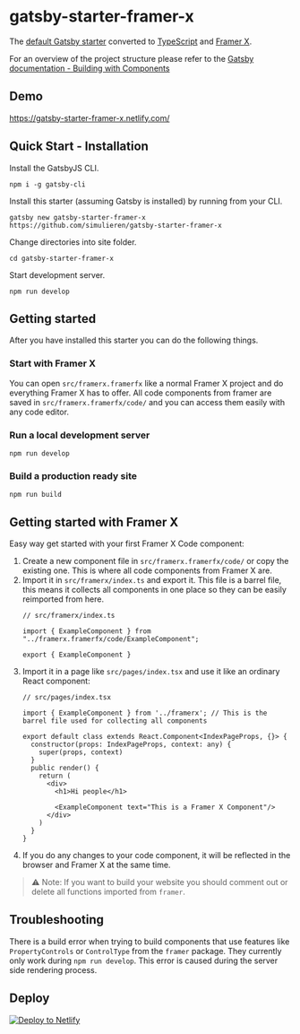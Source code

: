 # gatsby-starter-framer-x

The [default Gatsby starter](https://github.com/gatsbyjs/gatsby-starter-default) converted to [TypeScript](https://www.typescriptlang.org/) and [Framer X](https://www.framer.com).

For an overview of the project structure please refer to the [Gatsby documentation - Building with Components](https://www.gatsbyjs.org/docs/building-with-components/)

## Demo

https://gatsby-starter-framer-x.netlify.com/

## Quick Start - Installation

Install the GatsbyJS CLI.

```
npm i -g gatsby-cli
```

Install this starter (assuming Gatsby is installed) by running from your CLI.
```
gatsby new gatsby-starter-framer-x https://github.com/simulieren/gatsby-starter-framer-x
```

Change directories into site folder.

```
cd gatsby-starter-framer-x
```

Start development server.

```
npm run develop
```

## Getting started

After you have installed this starter you can do the following things.

### Start with Framer X

You can open `src/framerx.framerfx` like a normal Framer X project and do everything Framer X has to offer. All code components from framer are saved in `src/framerx.framerfx/code/` and you can access them easily with any code editor.

### Run a local development server

```
npm run develop 
```

### Build a production ready site

```
npm run build
```

## Getting started with Framer X

Easy way get started with your first Framer X Code component:

1. Create a new component file in `src/framerx.framerfx/code/` or copy the existing one. This is where all code components from Framer X are.
1. Import it in `src/framerx/index.ts` and export it. This file is a barrel file, this means it collects all components in one place so they can be easily reimported from here.
    ```
    // src/framerx/index.ts
    
    import { ExampleComponent } from "../framerx.framerfx/code/ExampleComponent";

    export { ExampleComponent }
    ```
1. Import it in a page like `src/pages/index.tsx` and use it like an ordinary React component:
    ```
    // src/pages/index.tsx
    
    import { ExampleComponent } from '../framerx'; // This is the barrel file used for collecting all components
    
    export default class extends React.Component<IndexPageProps, {}> {
      constructor(props: IndexPageProps, context: any) {
        super(props, context)
      }
      public render() {
        return (
          <div>
            <h1>Hi people</h1>
            
            <ExampleComponent text="This is a Framer X Component"/>          
          </div>
        )
      }
    }
    ```
1. If you do any changes to your code component, it will be reflected in the browser and Framer X at the same time.
    
> ⚠ Note: If you want to build your website you should comment out or delete all functions imported from `framer`.

## Troubleshooting

There is a build error when trying to build components that use features like `PropertyControls` or `ControlType` from the `framer` package. They currently only work during `npm run develop`. This error is caused during the server side rendering process.

## Deploy

[![Deploy to Netlify](https://www.netlify.com/img/deploy/button.svg)](https://app.netlify.com/start/deploy?repository=https://github.com/simulieren/gatsby-starter-framer-x)
